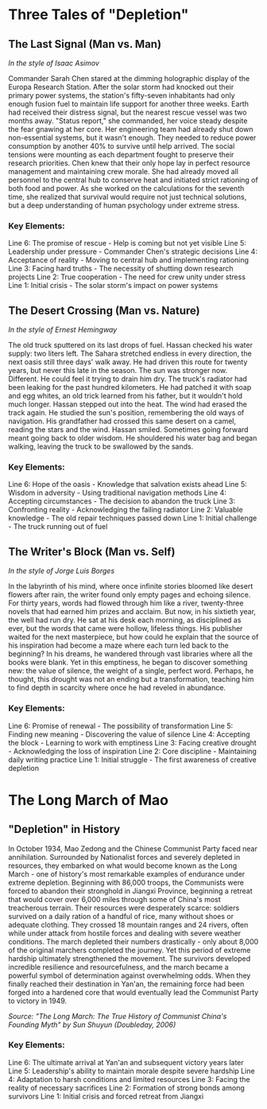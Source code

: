 # Three Tales of "Depletion"

## The Last Signal (Man vs. Man)
*In the style of Isaac Asimov*

Commander Sarah Chen stared at the dimming holographic display of the Europa Research Station. After the solar storm had knocked out their primary power systems, the station\'s fifty-seven inhabitants had only enough fusion fuel to maintain life support for another three weeks. Earth had received their distress signal, but the nearest rescue vessel was two months away. "Status report," she commanded, her voice steady despite the fear gnawing at her core. Her engineering team had already shut down non-essential systems, but it wasn\'t enough. They needed to reduce power consumption by another 40% to survive until help arrived. The social tensions were mounting as each department fought to preserve their research priorities. Chen knew that their only hope lay in perfect resource management and maintaining crew morale. She had already moved all personnel to the central hub to conserve heat and initiated strict rationing of both food and power. As she worked on the calculations for the seventh time, she realized that survival would require not just technical solutions, but a deep understanding of human psychology under extreme stress.

### Key Elements:

Line 6: The promise of rescue - Help is coming but not yet visible
Line 5: Leadership under pressure - Commander Chen\'s strategic decisions
Line 4: Acceptance of reality - Moving to central hub and implementing rationing
Line 3: Facing hard truths - The necessity of shutting down research projects
Line 2: True cooperation - The need for crew unity under stress
Line 1: Initial crisis - The solar storm\'s impact on power systems

## The Desert Crossing (Man vs. Nature)
*In the style of Ernest Hemingway*

The old truck sputtered on its last drops of fuel. Hassan checked his water supply: two liters left. The Sahara stretched endless in every direction, the next oasis still three days\' walk away. He had driven this route for twenty years, but never this late in the season. The sun was stronger now. Different. He could feel it trying to drain him dry. The truck\'s radiator had been leaking for the past hundred kilometers. He had patched it with soap and egg whites, an old trick learned from his father, but it wouldn\'t hold much longer. Hassan stepped out into the heat. The wind had erased the track again. He studied the sun\'s position, remembering the old ways of navigation. His grandfather had crossed this same desert on a camel, reading the stars and the wind. Hassan smiled. Sometimes going forward meant going back to older wisdom. He shouldered his water bag and began walking, leaving the truck to be swallowed by the sands.

### Key Elements:

Line 6: Hope of the oasis - Knowledge that salvation exists ahead
Line 5: Wisdom in adversity - Using traditional navigation methods
Line 4: Accepting circumstances - The decision to abandon the truck
Line 3: Confronting reality - Acknowledging the failing radiator
Line 2: Valuable knowledge - The old repair techniques passed down
Line 1: Initial challenge - The truck running out of fuel

## The Writer\'s Block (Man vs. Self)
*In the style of Jorge Luis Borges*

In the labyrinth of his mind, where once infinite stories bloomed like desert flowers after rain, the writer found only empty pages and echoing silence. For thirty years, words had flowed through him like a river, twenty-three novels that had earned him prizes and acclaim. But now, in his sixtieth year, the well had run dry. He sat at his desk each morning, as disciplined as ever, but the words that came were hollow, lifeless things. His publisher waited for the next masterpiece, but how could he explain that the source of his inspiration had become a maze where each turn led back to the beginning? In his dreams, he wandered through vast libraries where all the books were blank. Yet in this emptiness, he began to discover something new: the value of silence, the weight of a single, perfect word. Perhaps, he thought, this drought was not an ending but a transformation, teaching him to find depth in scarcity where once he had reveled in abundance.

### Key Elements:

Line 6: Promise of renewal - The possibility of transformation
Line 5: Finding new meaning - Discovering the value of silence
Line 4: Accepting the block - Learning to work with emptiness
Line 3: Facing creative drought - Acknowledging the loss of inspiration
Line 2: Core discipline - Maintaining daily writing practice
Line 1: Initial struggle - The first awareness of creative depletion
# The Long March of Mao

## "Depletion" in History

In October 1934, Mao Zedong and the Chinese Communist Party faced near annihilation. Surrounded by Nationalist forces and severely depleted in resources, they embarked on what would become known as the Long March - one of history\'s most remarkable examples of endurance under extreme depletion. Beginning with 86,000 troops, the Communists were forced to abandon their stronghold in Jiangxi Province, beginning a retreat that would cover over 6,000 miles through some of China\'s most treacherous terrain. Their resources were desperately scarce: soldiers survived on a daily ration of a handful of rice, many without shoes or adequate clothing. They crossed 18 mountain ranges and 24 rivers, often while under attack from hostile forces and dealing with severe weather conditions. The march depleted their numbers drastically - only about 8,000 of the original marchers completed the journey. Yet this period of extreme hardship ultimately strengthened the movement. The survivors developed incredible resilience and resourcefulness, and the march became a powerful symbol of determination against overwhelming odds. When they finally reached their destination in Yan\'an, the remaining force had been forged into a hardened core that would eventually lead the Communist Party to victory in 1949.

*Source: "The Long March: The True History of Communist China\'s Founding Myth" by Sun Shuyun (Doubleday, 2006)*

### Key Elements:
Line 6: The ultimate arrival at Yan\'an and subsequent victory years later
Line 5: Leadership\'s ability to maintain morale despite severe hardship
Line 4: Adaptation to harsh conditions and limited resources
Line 3: Facing the reality of necessary sacrifices
Line 2: Formation of strong bonds among survivors
Line 1: Initial crisis and forced retreat from Jiangxi